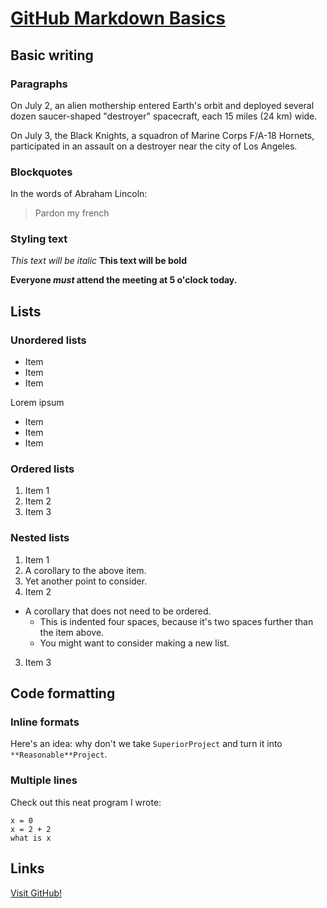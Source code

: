 # [GitHub Markdown Basics][ref2]

## Basic writing

### Paragraphs

On July 2, an alien mothership entered Earth's orbit and deployed several dozen saucer-shaped "destroyer" spacecraft, each 15 miles (24 km) wide.

On July 3, the Black Knights, a squadron of Marine Corps F/A-18 Hornets, participated in an assault on a destroyer near the city of Los Angeles.

### Blockquotes

In the words of Abraham Lincoln:

> Pardon my french

### Styling text

*This text will be italic*
**This text will be bold**

**Everyone _must_ attend the meeting at 5 o'clock today.**

## Lists

### Unordered lists

* Item
* Item
* Item

Lorem ipsum

- Item
- Item
- Item

### Ordered lists

1. Item 1
2. Item 2
3. Item 3

### Nested lists

1. Item 1
  1. A corollary to the above item.
  2. Yet another point to consider.
2. Item 2
  * A corollary that does not need to be ordered.
    * This is indented four spaces, because it's two spaces further than the item above.
    * You might want to consider making a new list.
3. Item 3

## Code formatting

### Inline formats

Here's an idea: why don't we take `SuperiorProject` and turn it into `**Reasonable**Project`.

### Multiple lines

Check out this neat program I wrote:

```
x = 0
x = 2 + 2
what is x
```

## Links

[Visit GitHub!](www.github.com)

[ref2]: https://help.github.com/articles/markdown-basics/

